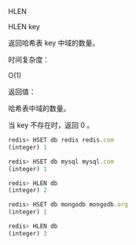 HLEN

HLEN key

返回哈希表 key 中域的数量。

时间复杂度：

O(1)

返回值：

哈希表中域的数量。

当 key 不存在时，返回 0 。

```javascript
redis> HSET db redis redis.com
(integer) 1

redis> HSET db mysql mysql.com
(integer) 1

redis> HLEN db
(integer) 2

redis> HSET db mongodb mongodb.org
(integer) 1

redis> HLEN db
(integer) 3

```

